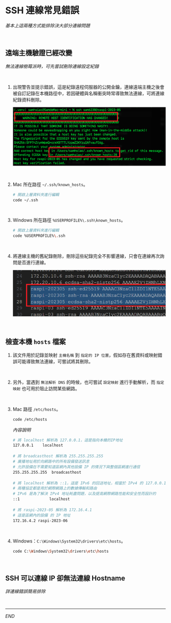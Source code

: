 # SSH 連線常見錯誤

_基本上這兩種方式能排除決大部分連線問題_

<br>

## 遠端主機驗證已經改變

_無法連線樹莓派時，可先嘗試刪除連線設定紀錄_

<br>

1. 出現警告並提示錯誤，這是紀錄遠程伺服器的公開金鑰，連線遠端主機之後會被自訂記錄在本機路徑中，若因硬體與名稱衝突時常導致無法連線，可將連線紀錄資料刪除。

   ![](images/img_05.png)

<br>

2. Mac 所在路徑 `~/.ssh/known_hosts`。

   ```bash
   # 開啟上層資料夾進行編輯
   code ~/.ssh
   ```

<br>

3. Windows 所在路徑 `%USERPROFILE%\.ssh\known_hosts`。

   ```bash
   # 開啟上層資料夾進行編輯
   code %USERPROFILE%\.ssh
   ```

<br>

4. 將連線主機的舊紀錄刪除，刪除這些紀錄完全不影響連線，只會在連線再次詢問是否進行連線。

   ![](images/img_08.png)
 
<br>

## 檢查本機 `hosts` 檔案

1. 該文件用於記錄並映射 `主機名稱` 到 `指定的 IP 位置`，假如存在舊資料或映射錯誤可能導致無法連線，可嘗試將其刪除。

<br>

2. 另外，當遇到 `無法解析 DNS` 的時候，也可嘗試 `設定映射` 進行手動解析，而 `指定映射` 也可用於阻止訪問某些網路。

<br>

3. Mac 路徑 `/etc/hosts`。

   ```bash
   code /etc/hosts
   ```

   _內容說明_

   ```bash
   # 將 localhost 解析為 127.0.0.1，這是指向本機的IP地址
   127.0.0.1	localhost

   # 將 broadcasthost 解析為 255.255.255.255
   # 廣播地址用於向網路中的所有設備發送訊息
   # 允許設備在不需要知道區網內其他設備 IP 的情況下與整個區網進行通信
   255.255.255.255	broadcasthost

   # 將 localhost 解析為 ::1，這是 IPv6 的回送地址，相當於 IPv4 的 127.0.0.1
   # 兩種協定都是用於網際網路上的數據傳輸和路由
   # IPv6 是為了解決 IPv4 地址耗盡問題，以及提高網際網路性能和安全性而設計的
   ::1             localhost

   # 將 raspi-2023-05 解析為 172.16.4.1
   # 這是區網內的設備 的 IP 地址
   172.16.4.2 raspi-2023-06
   ```

<br>

4. Windows：`C:\Windows\System32\drivers\etc\hosts`。

   ```bash
   code C:\Windows\System32\drivers\etc\hosts
   ```

<br>

## SSH 可以連線 IP 卻無法連線 Hostname

_詳連線錯誤簡易排除_

<br>

___

_END_